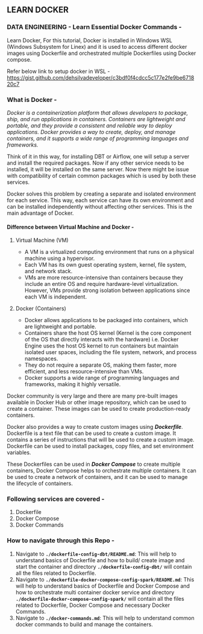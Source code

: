 ## LEARN DOCKER
### **DATA ENGINEERING - Learn Essential Docker Commands -**
Learn Docker, For this tutorial, Docker is installed in Windows WSL (Windows Subsystem for Linex) and it is used to access different docker images using Dockerfile and orchestrated multiple Dockerfiles using Docker compose.

Refer below link to setup docker in WSL - 
https://gist.github.com/dehsilvadeveloper/c3bdf0f4cdcc5c177e2fe9be671820c7 


### **What is Docker -**
*Docker is a containerization platform that allows developers to package, ship, and run applications in containers. Containers are lightweight and portable, and they provide a consistent and reliable way to deploy applications. Docker provides a way to create, deploy, and manage containers, and it supports a wide range of programming languages and frameworks.*

Think of it in this way, for installing DBT or Airflow, one will setup a server and install the required packages. Now if any other service needs to be installed, it will be installed on the same server. Now there might be issue with compatibility of certain common packages which is used by both these services. 

Docker solves this problem by creating a separate and isolated environment for each service. This way, each service can have its own environment and can be installed independently without affecting other services. This is the main advantage of Docker.

#### Difference between Virtual Machine and Docker -
1. Virtual Machine (VM)
    - A VM is a virtualized computing environment that runs on a physical machine using a hypervisor.
    - Each VM has its own guest operating system, kernel, file system, and network stack.
    - VMs are more resource-intensive than containers because they include an entire OS and require hardware-level virtualization. However, VMs provide strong isolation between applications since each VM is independent.

2. Docker (Containers)
    - Docker allows applications to be packaged into containers, which are lightweight and portable.
    - Containers share the host OS kernel (Kernel is the core component of the OS that directly interacts with the hardware) i.e. Docker Engine uses the host OS kernel to run containers but maintain isolated user spaces, including the file system, network, and process namespaces.
    - They do not require a separate OS, making them faster, more efficient, and less resource-intensive than VMs.
    - Docker supports a wide range of programming languages and frameworks, making it highly versatile.

Docker community is very large and there are many pre-built images available in Docker Hub or other image repository, which can be used to create a container. These images can be used to create production-ready containers. 

Docker also provides a way to create custom images using ***Dockerfile***. Dockerfile is a text file that can be used to create a custom image. It contains a series of instructions that will be used to create a custom image. Dockerfile can be used to install packages, copy files, and set environment variables. 

These Dockerfiles can be used in ***Docker Compose*** to create multiple containers, Docker Compose helps to orchestrate multiple containers. It can be used to create a network of containers, and it can be used to manage the lifecycle of containers.


### **Following services are covered -**
1. Dockerfile 
2. Docker Compose 
3. Docker Commands 


### **How to navigate through this Repo -**
1. Navigate to **`./dockerfile-config-dbt/README.md`**: This will help to understand basics of Dockerfile and how to build/ create image and start the container and directory **`./dockerfile-config-dbt/`** will contain all the files related to Dockerfile.
2. Navigate to **`./dockerfile-docker-compose-config-spark/README.md`**: This will help to understand basics of Dockerfile and Docker Compose and how to orchestrate multi container docker service and directory **`./dockerfile-docker-compose-config-spark/`** will contain all the files related to Dockerfile, Docker Compose and necessary Docker Commands.
3. Navigate to **`./docker-commands.md`**: This will help to understand common docker commands to build and manage the containers.

